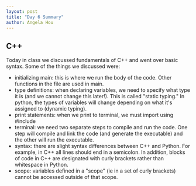 ```yaml
---
layout: post
title: "Day 6 Summary"
author: Angela Hou
---
```


## C++

Today in class we discussed fundamentals of C++ and went over basic syntax. Some of the things we discussed were:
* initializing main: this is where we run the body of the code. Other functions in the file are used in main.
* type definitions: when declaring variables, we need to specify what type it is (and we cannot change this later!). This is called "static typing." In python, the types of variables will change depending on what it's assigned to (dynamic typing).
* print statements: when we print to terminal, we must import using #include <iostream>
* terminal: we need two separate steps to compile and run the code. One step will compile and link the code (and generate the executable) and the other will run the executable.
* syntax: there are slight syntax differences between C++ and Python. For example, in C++ all lines should end in a semicolon. In addition, blocks of code in C++ are designated with curly brackets rather than whitespace in Python.
* scope: variables defined in a "scope" (ie in a set of curly brackets) cannot be accessed outside of that scope.